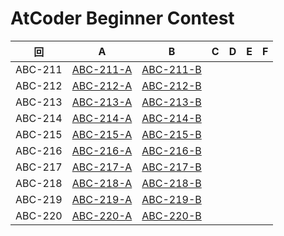 # AtCoder Beginner Contest

| 回 | A | B | C | D | E | F |
|:---:|:---:|:---:|:---:|:---:|:---:|:---:|
| ABC-211 | [ABC-211-A](ABC-211-A.py) | [ABC-211-B](ABC-211-B.py) |  |  |  |  |
| ABC-212 | [ABC-212-A](ABC-212-A.py) | [ABC-212-B](ABC-212-B.py) |  |  |  |  |
| ABC-213 | [ABC-213-A](ABC-213-A.py) | [ABC-213-B](ABC-213-B.py) |  |  |  |  |
| ABC-214 | [ABC-214-A](ABC-214-A.py) | [ABC-214-B](ABC-214-B.py) |  |  |  |  |
| ABC-215 | [ABC-215-A](ABC-215-A.py) | [ABC-215-B](ABC-215-B.py) |  |  |  |  |
| ABC-216 | [ABC-216-A](ABC-216-A.py) | [ABC-216-B](ABC-216-B.py) |  |  |  |  |
| ABC-217 | [ABC-217-A](ABC-217-A.py) | [ABC-217-B](ABC-217-B.py) |  |  |  |  |
| ABC-218 | [ABC-218-A](ABC-218-A.py) | [ABC-218-B](ABC-218-B.py) |  |  |  |  |
| ABC-219 | [ABC-219-A](ABC-219-A.py) | [ABC-219-B](ABC-219-B.py) |  |  |  |  |
| ABC-220 | [ABC-220-A](ABC-220-A.py) | [ABC-220-B](ABC-220-B.py) |  |  |  |  |
